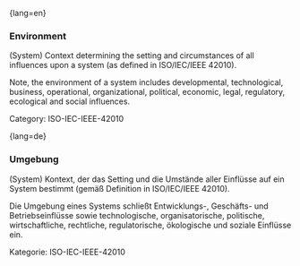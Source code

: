 {lang=en}
### Environment

(System) Context determining the setting and circumstances of all influences upon a system (as defined in ISO/IEC/IEEE 42010).

Note, the environment of a system includes developmental, technological, business, operational, organizational, political, economic, legal, regulatory, ecological and social influences.

Category: ISO-IEC-IEEE-42010

{lang=de}
### Umgebung

(System) Kontext, der das Setting und die Umstände aller Einflüsse auf
ein System bestimmt (gemäß Definition in ISO/IEC/IEEE 42010).

Die Umgebung eines Systems schließt Entwicklungs-, Geschäfts- und
Betriebseinflüsse sowie technologische, organisatorische, politische,
wirtschaftliche, rechtliche, regulatorische, ökologische und soziale
Einflüsse ein.

Kategorie: ISO-IEC-IEEE-42010

